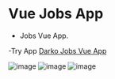 # Vue Jobs App

- Jobs Vue App.

-Try App [Darko Jobs Vue App](https://darko-vue-jobs.netlify.app/)

![image](https://i.ibb.co/RP1Y6FL/image-2024-10-16-T13-15-27-582-Z.png)
![image](https://i.ibb.co/bvSR4r7/image-2024-10-16-T13-15-51-658-Z.png)
![image](https://i.ibb.co/pdG8b8t/image-2024-10-16-T13-16-04-666-Z.png)
